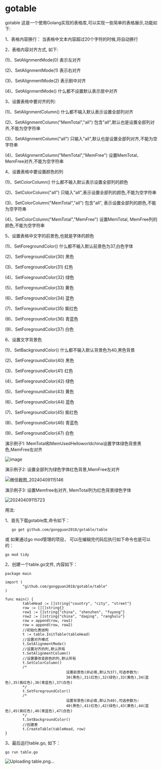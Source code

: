 # gotable
gotable
这是一个使用Golang实现的表格库,可以实现一些简单的表格展示,功能如下:

1、表格内容换行： 当表格中文本内容超过20个字符的时候,将自动换行

2、表格内容对齐方式, 如下:

(1)、SetAlignmentMode(0) 表示左对齐

(2)、SetAlignmentMode(1) 表示右对齐

(3)、SetAlignmentMode(2) 表示剧中对齐

(4)、SetAlignmentMode()  什么都不设置默认表示居中对齐

3、设置表格中要对齐的列: 

(1)、SetAlignmentColumn()                       什么都不输入默认表示设置全部列对齐

(2)、SetAlignmentColumn("MemTotal","all")       包含"all",默认也是设置全部列对齐,不能为空字符串

(3)、SetAlignmentColumn("all")                  只输入"all",默认也是设置全部列对齐,不能为空字符串

(4)、SetAlignmentColumn("MemTotal","MemFree")   设置MemTotal、MemFree对齐,不能为空字符串

4、设置表格中要设置颜色的列

(1)、SetColorColumn()                           什么都不输入默认表示设置全部列的颜色

(2)、SetColorColumn("all")                      只输入"all",表示设置全部列的颜色,不能为空字符串

(3)、SetColorColumn("MemTotal","all")           包含"all", 表示设置全部列的颜色,不能为空字符串

(4)、SetColorColumn("MemTotal","MemFree")       设置MemTotal, MemFree列的颜色,不能为空字符串

5、设置表格中文字的前景色,也就是字体的颜色

(1)、SetForegroundColor()                       什么都不输入默认前景色为37,白色字体

(2)、SetForegroundColor(30)                     黑色

(3)、SetForegroundColor(31)                     红色

(4)、SetForegroundColor(32)                     绿色

(5)、SetForegroundColor(33)                     黄色

(6)、SetForegroundColor(34)                     蓝色

(7)、SetForegroundColor(35)                     紫红色

(8)、SetForegroundColor(36)                     青蓝色

(9)、SetForegroundColor(37)                     白色

6、设置文字背景色

(1)、SetBackgroundColor()                       什么都不输入默认背景色为40,黑色背景

(2)、SetForegroundColor(40)                     黑色

(3)、SetForegroundColor(41)                     红色

(4)、SetForegroundColor(42)                     绿色

(5)、SetForegroundColor(43)                     黄色

(6)、SetForegroundColor(44)                     蓝色

(7)、SetForegroundColor(45)                     紫红色

(8)、SetForegroundColor(46)                     青蓝色

(9)、SetForegroundColor(47)                     白色

演示例子1: MemTotal和MemUsedHelloworldchina设置字体绿色背景黑色,MemFree左对齐

![image](https://github.com/gongguan2018/gotable/assets/40058594/07ee146b-340c-43e4-bafb-a48b8a183da6)

演示例子2: 设置全部列为绿色字体红色背景,MemFree左对齐

![微信截图_20240409115146](https://github.com/gongguan2018/gotable/assets/40058594/a3bee646-8a9a-4e6a-9f14-c9c139983cd2)

演示例子3: 设置Memfree右对齐, MemTotal列为红色背景绿色字体


![20240409115723](https://github.com/gongguan2018/gotable/assets/40058594/c5e741d1-2ed1-4af3-abbe-fdde8db7d53f)


用法:

1、首先下载gotable库,命令如下：

```
   go get github.com/gongguan2018/gotable/table
```

或 如果通过go mod管理的项目， 可以在编辑完代码后执行如下命令也是可以的：

```
go mod tidy
```

2、创建一个table.go文件, 内容如下：

```
package main

import (
        "github.com/gongguan2018/gotable/table"
)

func main() {
        tableHead := []string{"country", "city", "street"}
        row := [][]string{}
        row1 := []string{"china", "shenzhen", "fuyong"}
        row2 := []string{"china", "daqing", "ranghulu"}
        row = append(row, row1)
        row = append(row, row2)
        //初始化表结构
        t := table.InitTable(tableHead)
        //设置对齐模式
        t.SetAlignmentMode()
        //设置对齐的列,默认所有
        t.SetAlignmentColumn()
        //设置要改变颜色的列,默认所有
        t.SetColorColumn()
        /*
                            设置前景色(非必填,默认为37),可选参数为:
                            30(黑色),31(红色),32(绿色),33(黄色),34(蓝色),35(紫红色),36(青蓝色),37(白色)
        */
        t.SetForegroundColor()
        /*
                            设置背景色(非必填,默认为40),可选参数为:
                            40(黑色),41(红色),42(绿色),43(黄色),44(蓝色),45(紫红色),46(青蓝色),47(白色)
        */
        t.SetBackgroundColor()
        //创建表
        t.CreateTable(tableHead, row)
}

```
3、最后运行table.go, 如下：

```
go run table.go
```

![Uploading table.png…]()


